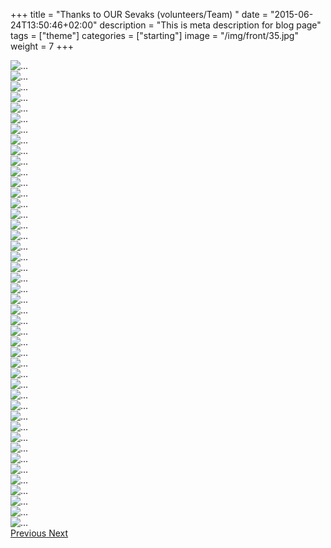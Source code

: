 +++
title = "Thanks to OUR Sevaks (volunteers/Team) "
date = "2015-06-24T13:50:46+02:00"
description = "This is meta description for blog page"
tags = ["theme"]
categories = ["starting"]
image = "/img/front/35.jpg"
weight = 7
+++



<div id="carouselExampleControls" class="carousel slide" data-ride="carousel" >
            <div class="carousel-inner">
              <div class="carousel-item active">
                <img src="/img/Thanks to OUR Sevaks/1.jpg" class="d-block center-image" alt="...">
              </div> 
              <div class="carousel-item"> 
                <img src="/img/Thanks to OUR Sevaks/2.jpg" class="d-block center-image" alt="...">
              </div>
               <div class="carousel-item"> 
                <img src="/img/Thanks to OUR Sevaks/3.jpg" class="d-block center-image" alt="...">
              </div>
               <div class="carousel-item"> 
                <img src="/img/Thanks to OUR Sevaks/4.jpg" class="d-block center-image" alt="...">
              </div>
               <div class="carousel-item"> 
                <img src="/img/Thanks to OUR Sevaks/5.jpg" class="d-block center-image" alt="...">
              </div>
               <div class="carousel-item"> 
                <img src="/img/Thanks to OUR Sevaks/6.jpg" class="d-block center-image" alt="...">
              </div>
               <div class="carousel-item"> 
                <img src="/img/Thanks to OUR Sevaks/7.jpg" class="d-block center-image" alt="...">
              </div>
               <div class="carousel-item"> 
                <img src="/img/Thanks to OUR Sevaks/8.jpg" class="d-block center-image" alt="...">
              </div>
               <div class="carousel-item"> 
                <img src="/img/Thanks to OUR Sevaks/9.jpg" class="d-block center-image" alt="...">
              </div>
               <div class="carousel-item"> 
                <img src="/img/Thanks to OUR Sevaks/10.jpg" class="d-block center-image" alt="...">
              </div>    
               <div class="carousel-item"> 
                <img src="/img/Thanks to OUR Sevaks/11.jpg" class="d-block center-image" alt="...">
              </div>
               <div class="carousel-item"> 
                <img src="/img/Thanks to OUR Sevaks/12.jpg" class="d-block center-image" alt="...">
              </div>
               <div class="carousel-item"> 
                <img src="/img/Thanks to OUR Sevaks/13.jpg" class="d-block center-image" alt="...">
              </div>
               <div class="carousel-item"> 
                <img src="/img/Thanks to OUR Sevaks/14.jpg" class="d-block center-image" alt="...">
              </div>
               <div class="carousel-item"> 
                <img src="/img/Thanks to OUR Sevaks/15.jpg" class="d-block center-image" alt="...">
              </div>
               <div class="carousel-item"> 
                <img src="/img/Thanks to OUR Sevaks/16.jpg" class="d-block center-image" alt="...">
              </div>
               <div class="carousel-item"> 
                <img src="/img/Thanks to OUR Sevaks/17.jpg" class="d-block center-image" alt="...">
              </div>
               <div class="carousel-item"> 
                <img src="/img/Thanks to OUR Sevaks/18.jpg" class="d-block center-image" alt="...">
              </div>
              <div class="carousel-item"> 
                <img src="/img/Thanks to OUR Sevaks/19.jpg" class="d-block center-image" alt="...">
              </div>
               <div class="carousel-item"> 
                <img src="/img/Thanks to OUR Sevaks/20.jpg" class="d-block center-image" alt="...">
              </div>
               <div class="carousel-item"> 
                <img src="/img/Thanks to OUR Sevaks/21.jpg" class="d-block center-image" alt="...">
              </div>
               <div class="carousel-item"> 
                <img src="/img/Thanks to OUR Sevaks/22.jpg" class="d-block center-image" alt="...">
              </div>
               <div class="carousel-item"> 
                <img src="/img/Thanks to OUR Sevaks/23.jpg" class="d-block center-image" alt="...">
              </div>
               <div class="carousel-item"> 
                <img src="/img/Thanks to OUR Sevaks/24.jpg" class="d-block center-image" alt="...">
              </div>
               <div class="carousel-item"> 
                <img src="/img/Thanks to OUR Sevaks/25.jpg" class="d-block center-image" alt="...">
              </div>
               <div class="carousel-item"> 
                <img src="/img/Thanks to OUR Sevaks/26.jpg" class="d-block center-image" alt="...">
              </div>
               <div class="carousel-item"> 
                <img src="/img/Thanks to OUR Sevaks/27.jpg" class="d-block center-image" alt="...">
              </div>    
               <div class="carousel-item"> 
                <img src="/img/Thanks to OUR Sevaks/28.jpg" class="d-block center-image" alt="...">
              </div>
               <div class="carousel-item"> 
                <img src="/img/Thanks to OUR Sevaks/29.jpg" class="d-block center-image" alt="...">
              </div>
               <div class="carousel-item"> 
                <img src="/img/Thanks to OUR Sevaks/30.jpg" class="d-block center-image" alt="...">
              </div>
               <div class="carousel-item"> 
                <img src="/img/Thanks to OUR Sevaks/31.jpg" class="d-block center-image" alt="...">
              </div>
               <div class="carousel-item"> 
                <img src="/img/Thanks to OUR Sevaks/32.jpg" class="d-block center-image" alt="...">
              </div>
               <div class="carousel-item"> 
                <img src="/img/Thanks to OUR Sevaks/33.jpg" class="d-block center-image" alt="...">
              </div>
               <div class="carousel-item"> 
                <img src="/img/Thanks to OUR Sevaks/34.jpg" class="d-block center-image" alt="...">
              </div>
               <div class="carousel-item"> 
                <img src="/img/Thanks to OUR Sevaks/35.jpg" class="d-block center-image" alt="...">
              </div>
              <div class="carousel-item"> 
                <img src="/img/Thanks to OUR Sevaks/36.jpg" class="d-block center-image" alt="...">
              </div>
               <div class="carousel-item"> 
                <img src="/img/Thanks to OUR Sevaks/37.jpg" class="d-block center-image" alt="...">
              </div>
               <div class="carousel-item"> 
                <img src="/img/Thanks to OUR Sevaks/38.jpg" class="d-block center-image" alt="...">
              </div>
               <div class="carousel-item"> 
                <img src="/img/Thanks to OUR Sevaks/39.jpg" class="d-block center-image" alt="...">
              </div>
               <div class="carousel-item"> 
                <img src="/img/Thanks to OUR Sevaks/40.jpg" class="d-block center-image" alt="...">
              </div>
               <div class="carousel-item"> 
                <img src="/img/Thanks to OUR Sevaks/41.jpg" class="d-block center-image" alt="...">
              </div>
               <div class="carousel-item"> 
                <img src="/img/Thanks to OUR Sevaks/42.jpg" class="d-block center-image" alt="...">
              </div>
               <div class="carousel-item"> 
                <img src="/img/Thanks to OUR Sevaks/43.jpg" class="d-block center-image" alt="...">
              </div>
               <div class="carousel-item"> 
                <img src="/img/Thanks to OUR Sevaks/44.jpg" class="d-block center-image" alt="...">
              </div>    
            </div><!--end-->
            <a class="carousel-control-prev" href="#carouselExampleControls" role="button" data-slide="prev">
              <span class="carousel-control-prev-icon" aria-hidden="true"></span>
              <span class="sr-only">Previous</span>
            </a>
            <a class="carousel-control-next" href="#carouselExampleControls" role="button" data-slide="next">
              <span class="carousel-control-next-icon" aria-hidden="true"></span>
              <span class="sr-only">Next</span>
            </a>
          </div>
